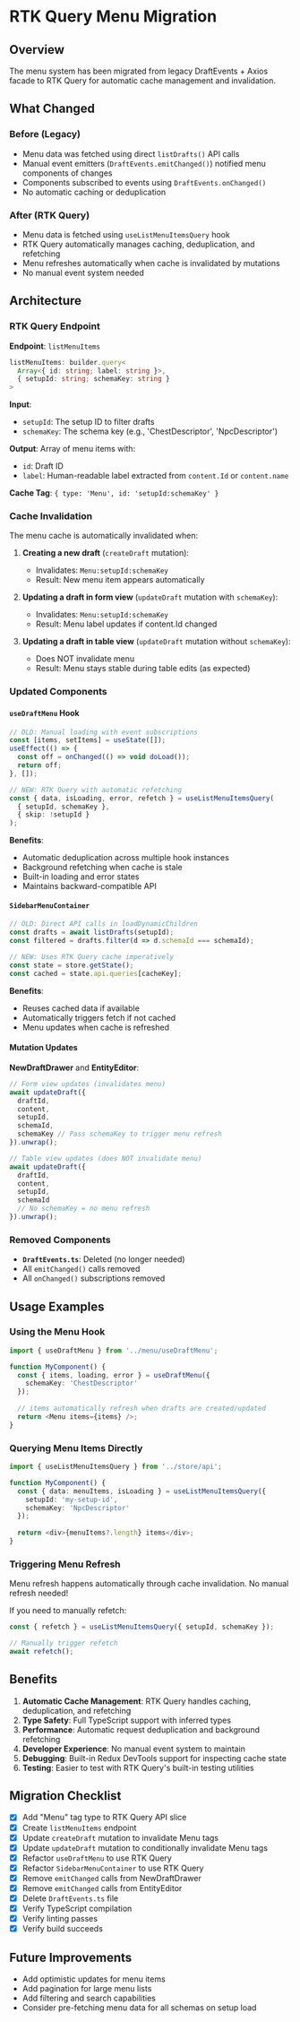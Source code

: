 # RTK Query Menu Migration

## Overview

The menu system has been migrated from legacy DraftEvents + Axios facade to RTK Query for automatic cache management and invalidation.

## What Changed

### Before (Legacy)
- Menu data was fetched using direct `listDrafts()` API calls
- Manual event emitters (`DraftEvents.emitChanged()`) notified menu components of changes
- Components subscribed to events using `DraftEvents.onChanged()`
- No automatic caching or deduplication

### After (RTK Query)
- Menu data is fetched using `useListMenuItemsQuery` hook
- RTK Query automatically manages caching, deduplication, and refetching
- Menu refreshes automatically when cache is invalidated by mutations
- No manual event system needed

## Architecture

### RTK Query Endpoint

**Endpoint**: `listMenuItems`

```typescript
listMenuItems: builder.query<
  Array<{ id: string; label: string }>,
  { setupId: string; schemaKey: string }
>
```

**Input**:
- `setupId`: The setup ID to filter drafts
- `schemaKey`: The schema key (e.g., 'ChestDescriptor', 'NpcDescriptor')

**Output**: Array of menu items with:
- `id`: Draft ID
- `label`: Human-readable label extracted from `content.Id` or `content.name`

**Cache Tag**: `{ type: 'Menu', id: 'setupId:schemaKey' }`

### Cache Invalidation

The menu cache is automatically invalidated when:

1. **Creating a new draft** (`createDraft` mutation):
   - Invalidates: `Menu:setupId:schemaKey`
   - Result: New menu item appears automatically

2. **Updating a draft in form view** (`updateDraft` mutation with `schemaKey`):
   - Invalidates: `Menu:setupId:schemaKey`
   - Result: Menu label updates if content.Id changed

3. **Updating a draft in table view** (`updateDraft` mutation without `schemaKey`):
   - Does NOT invalidate menu
   - Result: Menu stays stable during table edits (as expected)

### Updated Components

#### `useDraftMenu` Hook

```typescript
// OLD: Manual loading with event subscriptions
const [items, setItems] = useState([]);
useEffect(() => {
  const off = onChanged(() => void doLoad());
  return off;
}, []);

// NEW: RTK Query with automatic refetching
const { data, isLoading, error, refetch } = useListMenuItemsQuery(
  { setupId, schemaKey },
  { skip: !setupId }
);
```

**Benefits**:
- Automatic deduplication across multiple hook instances
- Background refetching when cache is stale
- Built-in loading and error states
- Maintains backward-compatible API

#### `SidebarMenuContainer`

```typescript
// OLD: Direct API calls in loadDynamicChildren
const drafts = await listDrafts(setupId);
const filtered = drafts.filter(d => d.schemaId === schemaId);

// NEW: Uses RTK Query cache imperatively
const state = store.getState();
const cached = state.api.queries[cacheKey];
```

**Benefits**:
- Reuses cached data if available
- Automatically triggers fetch if not cached
- Menu updates when cache is refreshed

#### Mutation Updates

**NewDraftDrawer** and **EntityEditor**:

```typescript
// Form view updates (invalidates menu)
await updateDraft({ 
  draftId, 
  content, 
  setupId, 
  schemaId,
  schemaKey // Pass schemaKey to trigger menu refresh
}).unwrap();

// Table view updates (does NOT invalidate menu)
await updateDraft({ 
  draftId, 
  content, 
  setupId, 
  schemaId
  // No schemaKey = no menu refresh
}).unwrap();
```

### Removed Components

- **`DraftEvents.ts`**: Deleted (no longer needed)
- All `emitChanged()` calls removed
- All `onChanged()` subscriptions removed

## Usage Examples

### Using the Menu Hook

```typescript
import { useDraftMenu } from '../menu/useDraftMenu';

function MyComponent() {
  const { items, loading, error } = useDraftMenu({
    schemaKey: 'ChestDescriptor'
  });
  
  // items automatically refresh when drafts are created/updated
  return <Menu items={items} />;
}
```

### Querying Menu Items Directly

```typescript
import { useListMenuItemsQuery } from '../store/api';

function MyComponent() {
  const { data: menuItems, isLoading } = useListMenuItemsQuery({
    setupId: 'my-setup-id',
    schemaKey: 'NpcDescriptor'
  });
  
  return <div>{menuItems?.length} items</div>;
}
```

### Triggering Menu Refresh

Menu refresh happens automatically through cache invalidation. No manual refresh needed!

If you need to manually refetch:

```typescript
const { refetch } = useListMenuItemsQuery({ setupId, schemaKey });

// Manually trigger refetch
await refetch();
```

## Benefits

1. **Automatic Cache Management**: RTK Query handles caching, deduplication, and refetching
2. **Type Safety**: Full TypeScript support with inferred types
3. **Performance**: Automatic request deduplication and background refetching
4. **Developer Experience**: No manual event system to maintain
5. **Debugging**: Built-in Redux DevTools support for inspecting cache state
6. **Testing**: Easier to test with RTK Query's built-in testing utilities

## Migration Checklist

- [x] Add "Menu" tag type to RTK Query API slice
- [x] Create `listMenuItems` endpoint
- [x] Update `createDraft` mutation to invalidate Menu tags
- [x] Update `updateDraft` mutation to conditionally invalidate Menu tags
- [x] Refactor `useDraftMenu` to use RTK Query
- [x] Refactor `SidebarMenuContainer` to use RTK Query
- [x] Remove `emitChanged` calls from NewDraftDrawer
- [x] Remove `emitChanged` calls from EntityEditor
- [x] Delete `DraftEvents.ts` file
- [x] Verify TypeScript compilation
- [x] Verify linting passes
- [x] Verify build succeeds

## Future Improvements

- Add optimistic updates for menu items
- Add pagination for large menu lists
- Add filtering and search capabilities
- Consider pre-fetching menu data for all schemas on setup load
